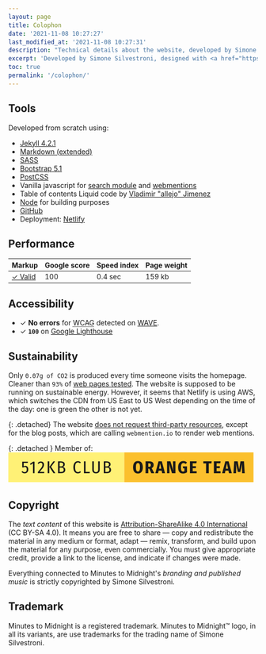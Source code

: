 ```yaml
---
layout: page
title: Colophon
date: '2021-11-08 10:27:27'
last_modified_at: '2021-11-08 10:27:31'
description: "Technical details about the website, developed by Simone Silvestroni and designed with Silvia Maggi, who also provided information architecture and photography."
excerpt: 'Developed by Simone Silvestroni, designed with <a href="https://silviamaggidesign.com/" title="Go to Silvia Maggi website">Silvia Maggi</a>, who also provided information architecture and photography. Check the <a href="/projects/web-design/minutes-to-midnight/">case study</a> for a detailed analysis.'
toc: true
permalink: '/colophon/'
---
```

## Tools

Developed from scratch using:

- [Jekyll 4.2.1](https://jekyllrb.com/)
- [Markdown (extended)](https://www.markdownguide.org/getting-started/)
- [SASS](https://sass-lang.com/)
- [Bootstrap 5.1](https://getbootstrap.com/)
- [PostCSS](https://postcss.org/)
- Vanilla javascript for [search module](https://github.com/daviddarnes/jekyll-search-js) and [webmentions](http://beesbuzz.biz)
- Table of contents Liquid code by [Vladimir "allejo" Jimenez](https://github.com/allejo/jekyll-toc)
- [Node](https://nodejs.org/) for building purposes
- [GitHub](https://github.com/)
- Deployment: [Netlify](https://netlify.com)

## Performance

<div class="table-responsive">
  <table class="table table-sm">
    <thead class="table-light">
      <tr>
        <th scope="col" class="align-top text-center">Markup</th>
        <th scope="col" class="align-top text-center">Google score</th>
        <th scope="col" class="align-top text-center">Speed index</th>
        <th scope="col" class="align-top text-center">Page weight</th>
      </tr>
    </thead>
    <tbody>
      <tr>
        <td class="text-center fs-1"><a href="https://validator.w3.org/nu/?doc=https://minutestomidnight.co.uk/" target="_blank" rel="noopener">✓ Valid</a></td>
        <td class="text-center fs-1">100</td>
        <td class="text-center fs-1">0.4 sec</td>
        <td class="text-center fs-1">159 kb</td>
      </tr>
    </tbody>
  </table>
</div>

## Accessibility

- ✓ **No errors** for 
<abbr title="Web Content Accessibility Guidelines">WCAG</abbr> detected on [WAVE](https://wave.webaim.org/report#/https://minutestomidnight.co.uk/).
- ✓ **`100`** on [Google Lighthouse](https://web.dev/measure/)

## Sustainability

Only `0.07g of CO2` is produced every time someone visits the homepage. Cleaner than `93%` of [web pages tested](https://www.websitecarbon.com/website/minutestomidnight-co-uk/ "Visit Website carbon"). The website is supposed to be running on sustainable energy. However, it seems that Netlify is using AWS, which switches the CDN from US East to US West depending on the time of the day: one is green the other is not yet.

{: .detached}
The website [does not request third-party resources](https://aremythirdpartiesgreen.com/test/76e7ac7370d84f1fabd254608e118ff4), except for the blog posts, which are calling `webmention.io` to render web mentions.

{: .detached }
Member of: [![512kb Orange Team](/assets/images/orange-team.svg)](https://512kb.club)

## Copyright

The _text content_ of this website is [Attribution-ShareAlike 4.0 International](https://creativecommons.org/licenses/by-sa/4.0/) (CC BY-SA 4.0). It means you are free to share — copy and redistribute the material in any medium or format, adapt — remix, transform, and build upon the material for any purpose, even commercially. You must give appropriate credit, provide a link to the license, and indicate if changes were made.

Everything connected to Minutes to Midnight's _branding and published music_ is strictly copyrighted by Simone Silvestroni.

## Trademark

Minutes to Midnight is a registered trademark. Minutes to Midnight&trade; logo, in all its variants, are use trademarks for the trading name of Simone Silvestroni.